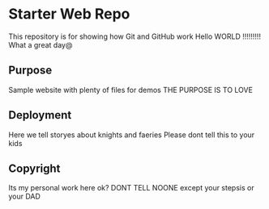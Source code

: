 # Starter Web Repo

This repository is for showing how Git and GitHub work
Hello WORLD !!!!!!!!!
What a great day@

## Purpose

Sample website with plenty of files for demos
THE PURPOSE IS TO LOVE

## Deployment

Here we tell storyes about knights and faeries
Please dont tell this to your kids

## Copyright

Its my personal work here ok?
DONT TELL NOONE except your stepsis or your DAD
